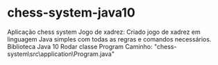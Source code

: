 # chess-system-java10
Aplicação chess system
Jogo de xadrez: 
Criado jogo de xadrez em linguagem Java simples com todas as regras e comandos
necessários.
Biblioteca Java 10
Rodar classe Program
Caminho: "chess-system\src\application\Program.java"
